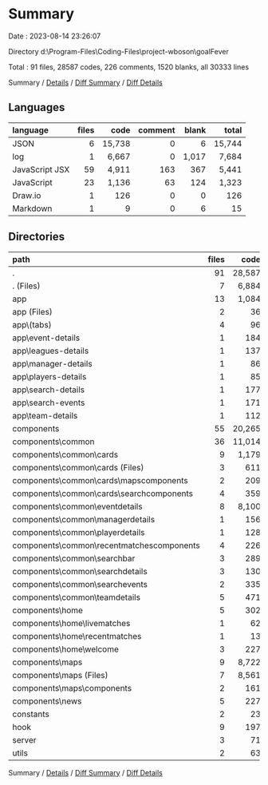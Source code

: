 # Summary

Date : 2023-08-14 23:26:07

Directory d:\\Program-Files\\Coding-Files\\project-wboson\\goalFever

Total : 91 files,  28587 codes, 226 comments, 1520 blanks, all 30333 lines

Summary / [Details](details.md) / [Diff Summary](diff.md) / [Diff Details](diff-details.md)

## Languages
| language | files | code | comment | blank | total |
| :--- | ---: | ---: | ---: | ---: | ---: |
| JSON | 6 | 15,738 | 0 | 6 | 15,744 |
| log | 1 | 6,667 | 0 | 1,017 | 7,684 |
| JavaScript JSX | 59 | 4,911 | 163 | 367 | 5,441 |
| JavaScript | 23 | 1,136 | 63 | 124 | 1,323 |
| Draw.io | 1 | 126 | 0 | 0 | 126 |
| Markdown | 1 | 9 | 0 | 6 | 15 |

## Directories
| path | files | code | comment | blank | total |
| :--- | ---: | ---: | ---: | ---: | ---: |
| . | 91 | 28,587 | 226 | 1,520 | 30,333 |
| . (Files) | 7 | 6,884 | 0 | 1,027 | 7,911 |
| app | 13 | 1,084 | 91 | 103 | 1,278 |
| app (Files) | 2 | 36 | 1 | 9 | 46 |
| app\\(tabs) | 4 | 96 | 29 | 16 | 141 |
| app\\event-details | 1 | 184 | 0 | 8 | 192 |
| app\\leagues-details | 1 | 137 | 0 | 9 | 146 |
| app\\manager-details | 1 | 86 | 0 | 6 | 92 |
| app\\players-details | 1 | 85 | 0 | 7 | 92 |
| app\\search-details | 1 | 177 | 49 | 20 | 246 |
| app\\search-events | 1 | 171 | 12 | 21 | 204 |
| app\\team-details | 1 | 112 | 0 | 7 | 119 |
| components | 55 | 20,265 | 121 | 324 | 20,710 |
| components\\common | 36 | 11,014 | 82 | 216 | 11,312 |
| components\\common\\cards | 9 | 1,179 | 21 | 55 | 1,255 |
| components\\common\\cards (Files) | 3 | 611 | 12 | 22 | 645 |
| components\\common\\cards\\mapscomponents | 2 | 209 | 4 | 9 | 222 |
| components\\common\\cards\\searchcomponents | 4 | 359 | 5 | 24 | 388 |
| components\\common\\eventdetails | 8 | 8,100 | 7 | 36 | 8,143 |
| components\\common\\managerdetails | 1 | 156 | 1 | 9 | 166 |
| components\\common\\playerdetails | 1 | 128 | 2 | 7 | 137 |
| components\\common\\recentmatchescomponents | 4 | 226 | 12 | 27 | 265 |
| components\\common\\searchbar | 3 | 289 | 12 | 12 | 313 |
| components\\common\\searchdetails | 3 | 130 | 0 | 10 | 140 |
| components\\common\\searchevents | 2 | 335 | 13 | 30 | 378 |
| components\\common\\teamdetails | 5 | 471 | 14 | 30 | 515 |
| components\\home | 5 | 302 | 5 | 27 | 334 |
| components\\home\\livematches | 1 | 62 | 0 | 7 | 69 |
| components\\home\\recentmatches | 1 | 13 | 2 | 3 | 18 |
| components\\home\\welcome | 3 | 227 | 3 | 17 | 247 |
| components\\maps | 9 | 8,722 | 25 | 64 | 8,811 |
| components\\maps (Files) | 7 | 8,561 | 6 | 39 | 8,606 |
| components\\maps\\components | 2 | 161 | 19 | 25 | 205 |
| components\\news | 5 | 227 | 9 | 17 | 253 |
| constants | 2 | 23 | 0 | 3 | 26 |
| hook | 9 | 197 | 7 | 35 | 239 |
| server | 3 | 71 | 2 | 17 | 90 |
| utils | 2 | 63 | 5 | 11 | 79 |

Summary / [Details](details.md) / [Diff Summary](diff.md) / [Diff Details](diff-details.md)